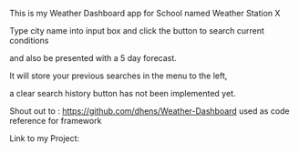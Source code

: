 This is my Weather Dashboard app for School named Weather Station X

Type city name into input box and click the button to search current conditions

and also be presented with a 5 day forecast.

It will store your previous searches in the menu to the left,

a clear search history button has not been implemented yet.

Shout out to : https://github.com/dhens/Weather-Dashboard
used as code reference for framework

Link to my Project: 

